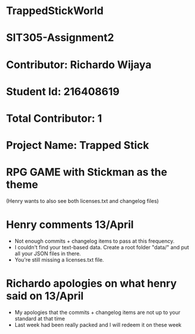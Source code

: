 # TrappedStickWorld
# SIT305-Assignment2
# Contributor: Richardo Wijaya
# Student Id: 216408619
# Total Contributor: 1
# Project Name: Trapped Stick
# RPG GAME with Stickman as the theme

(Henry wants to also see both licenses.txt and changelog files)

# Henry comments 13/April
- Not enough commits + changelog items to pass at this frequency.
- I couldn't find your text-based data. Create a root folder "data/" and put all your JSON files in there.
- You're still missing a licenses.txt file.

# Richardo apologies on what henry said on 13/April
- My apologies that the commits + changelog items are not up to your standard at that time
- Last week had been really packed and I will redeem it on these week
